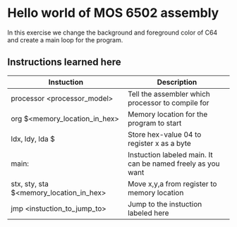 # Hello world of MOS 6502 assembly

In this exercise we change the background and foreground color of C64 and create a main loop for the program. 

## Instructions learned here
Instuction | Description
-----------|------------
processor <processor_model> | Tell the assembler which processor to compile for
org $<memory_location_in_hex> | Memory location for the program to start
ldx, ldy, lda $<hex-value> | Store hex-value 04 to register x as a byte
main: | Instuction labeled main. It can be named freely as you want
stx, sty, sta $<memory_location_in_hex> | Move x,y,a from register to memory location
jmp <instuction_to_jump_to> | Jump to the instuction labeled here